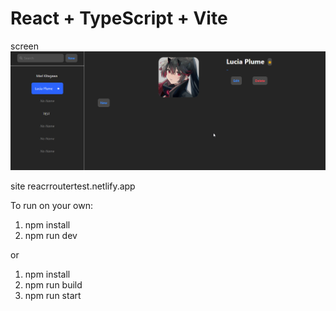 # React + TypeScript + Vite

screen ![alt text](image.png)

site reacrroutertest.netlify.app 

To run on your own: 
1. npm install
2. npm run dev

or 

1. npm install
2. npm run build
3. npm run start